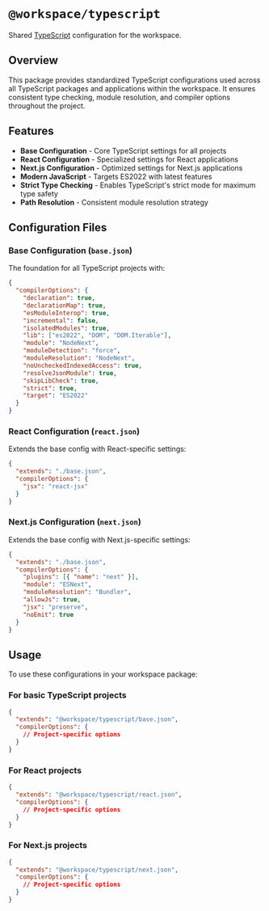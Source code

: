 # `@workspace/typescript`

Shared [TypeScript](https://www.typescriptlang.org/) configuration for the workspace.

## Overview

This package provides standardized TypeScript configurations used across all TypeScript packages and applications within the workspace. It ensures consistent type checking, module resolution, and compiler options throughout the project.

## Features

- **Base Configuration** - Core TypeScript settings for all projects
- **React Configuration** - Specialized settings for React applications
- **Next.js Configuration** - Optimized settings for Next.js applications
- **Modern JavaScript** - Targets ES2022 with latest features
- **Strict Type Checking** - Enables TypeScript's strict mode for maximum type safety
- **Path Resolution** - Consistent module resolution strategy

## Configuration Files

### Base Configuration (`base.json`)

The foundation for all TypeScript projects with:

```json
{
  "compilerOptions": {
    "declaration": true,
    "declarationMap": true,
    "esModuleInterop": true,
    "incremental": false,
    "isolatedModules": true,
    "lib": ["es2022", "DOM", "DOM.Iterable"],
    "module": "NodeNext",
    "moduleDetection": "force",
    "moduleResolution": "NodeNext",
    "noUncheckedIndexedAccess": true,
    "resolveJsonModule": true,
    "skipLibCheck": true,
    "strict": true,
    "target": "ES2022"
  }
}
```

### React Configuration (`react.json`)

Extends the base config with React-specific settings:

```json
{
  "extends": "./base.json",
  "compilerOptions": {
    "jsx": "react-jsx"
  }
}
```

### Next.js Configuration (`next.json`)

Extends the base config with Next.js-specific settings:

```json
{
  "extends": "./base.json",
  "compilerOptions": {
    "plugins": [{ "name": "next" }],
    "module": "ESNext",
    "moduleResolution": "Bundler",
    "allowJs": true,
    "jsx": "preserve",
    "noEmit": true
  }
}
```

## Usage

To use these configurations in your workspace package:

### For basic TypeScript projects

```json
{
  "extends": "@workspace/typescript/base.json",
  "compilerOptions": {
    // Project-specific options
  }
}
```

### For React projects

```json
{
  "extends": "@workspace/typescript/react.json",
  "compilerOptions": {
    // Project-specific options
  }
}
```

### For Next.js projects

```json
{
  "extends": "@workspace/typescript/next.json",
  "compilerOptions": {
    // Project-specific options
  }
}
```
